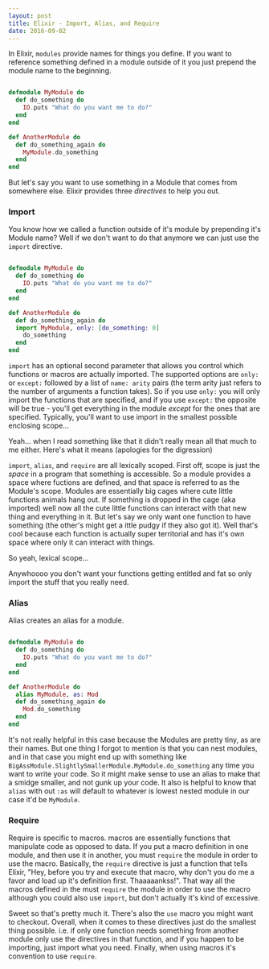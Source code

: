 ```yaml
---
layout: post
title: Elixir - Import, Alias, and Require
date: 2016-09-02
---
```



In Elixir, `modules` provide names for things you define. If you want to reference something defined in a module outside of it you just
prepend the module name to the beginning.

```elixir

defmodule MyModule do
  def do_something do
    IO.puts "What do you want me to do?"
  end
end

def AnotherModule do
  def do_something_again do
    MyModule.do_something
  end
end

```

But let's say you want to use something in a Module that comes from somewhere else. Elixir provides three _directives_ to help you out.

### Import

You know how we called a function outside of it's module by prepending it's Module name? Well if we don't want to do that anymore we
can just use the `import` directive.


```elixir

defmodule MyModule do
  def do_something do
    IO.puts "What do you want me to do?"
  end
end

def AnotherModule do
  def do_something_again do
  import MyModule, only: [do_something: 0]
    do_something
  end
end

```

 `import` has an optional second parameter that allows you control which functions or macros are actually imported. The supported options
are `only:` or `except:` followed by a list of `name: arity` pairs (the term arity just refers to the number of arguments a function takes).
So if you use `only:` you will only import the functions that are specified, and if you use `except:` the opposite will be true - you'll get
everything in the module _except_ for the ones that are specified. Typically, you'll want to use import in the smallest possible enclosing scope...

Yeah... when I read something like that it didn't really mean all that much to me either. Here's what it means (apologies for the digression)

`import`, `alias`, and `require` are all lexically scoped. First off, scope is just the _space_ in a program that something is accessible.
So a module provides a space where fuctions are defined, and that space is referred to as the Module's scope. Modules are essentially big cages where
cute little functions animals hang out. If something is dropped in the cage (aka imported) well now all the cute little functions can interact with
that new thing and everything in it. But let's say we only want one function to have something (the other's might get a ittle pudgy if they also got it).
 Well that's cool because each function is actually super territorial and has it's own space where only it can interact with things.

So yeah, lexical scope...

Anywhoooo you don't want your functions getting entitled and fat so only import the stuff that you really need.


### Alias

Alias creates an alias for a module.


```elixir

defmodule MyModule do
  def do_something do
    IO.puts "What do you want me to do?"
  end
end

def AnotherModule do
  alias MyModule, as: Mod
  def do_something_again do
    Mod.do_something
  end
end

```

It's not really helpful in this case because the Modules are pretty tiny, as are their names. But one thing I forgot to mention is that you can
nest modules, and in that case you might end up with something like `BigAssModule.SlightlySmallerModule.MyModule.do_something` any time you want
to write your code. So it might make sense to use an alias to make that a smidge smaller, and not gunk up your code. It also is helpful to know
that `alias` with out `:as` will default to whatever is lowest nested module in our case it'd be `MyModule`.


### Require

Require is specific to macros. macros are essentially functions that manipulate code as opposed to data. If you put a macro definition in one module,
and then use it in another, you must `require` the module in order to use the macro. Basically, the `require` directive is just a function that tells
Elixir, "Hey, before you try and execute that macro, why don't you do me a favor and load up it's definition first. Thaaaaankss!". That way all the macros
defined in the must `require` the module in order to use the macro although you could also use `import`, but don't actually it's kind of excessive.


Sweet so that's pretty much it. There's also the `use` macro you might want to checkout. Overall, when it comes to these directives just do the smallest thing
possible. i.e. if only one function needs something from another module only use the directives in that function, and if you happen to be importing, just import
what you need. Finally, when using macros it's convention to use `require`.
